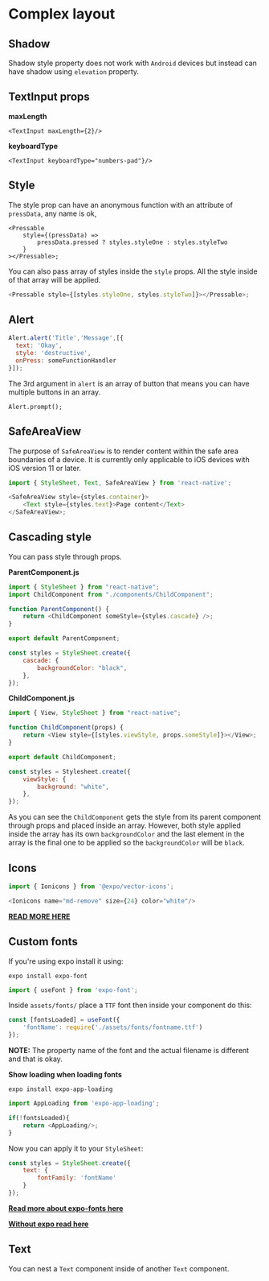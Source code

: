 # Complex layout

## Shadow

Shadow style property does not work with `Android` devices but instead  can have shadow using `elevation` property.

## TextInput props 

**maxLength**
```
<TextInput maxLength={2}/>
```

**keyboardType**
```
<TextInput keyboardType="numbers-pad"}/>
```

## Style

The style prop can have an anonymous function with an attribute of `pressData`, any name is ok, 

```
<Pressable
    style={(pressData) =>
        pressData.pressed ? styles.styleOne : styles.styleTwo
    }
></Pressable>;
``` 

You can also pass array of styles inside the `style` props. All the style inside of that array will be applied.
```javascript
<Pressable style={[styles.styleOne, styles.styleTwo]}></Pressable>;
```

## Alert

```javascript
Alert.alert('Title','Message',[{
  text: 'Okay',
  style: 'destructive',
  onPress: someFunctionHandler
}]);
```
The 3rd argument in `alert` is an array of button that means you can have multiple buttons in an array.

```
Alert.prompt();
```

## SafeAreaView

The purpose of `SafeAreaView` is to render content within the safe area boundaries of a device. It is currently only applicable to iOS devices with iOS version 11 or later.

```javascript
import { StyleSheet, Text, SafeAreaView } from 'react-native';
```
```javascript
<SafeAreaView style={styles.container}>
    <Text style={styles.text}>Page content</Text>
</SafeAreaView>;
```

## Cascading style

You can pass style through props.

**ParentComponent.js**

```javascript
import { StyleSheet } from "react-native";
import ChildComponent from "./components/ChildComponent";

function ParentComponent() {
    return <ChildComponent someStyle={styles.cascade} />;
}

export default ParentComponent;

const styles = StyleSheet.create({
    cascade: {
        backgroundColor: "black",
    },
});
```

**ChildComponent.js**

```javascript
import { View, StyleSheet } from "react-native";

function ChildComponent(props) {
    return <View style={[styles.viewStyle, props.someStyle]}></View>;
}

export default ChildComponent;

const styles = Stylesheet.create({
    viewStyle: {
        background: "white",
    },
});
```

As you can see the `ChildComponent` gets the style from its parent component through props and placed inside an array. However, both style applied inside the array has its own `backgroundColor` and the last element in the array is the final one to be applied so the `backgroundColor` will be `black`.

## Icons

```javascript
import { Ionicons } from '@expo/vector-icons';
```

```javascript
<Ionicons name="md-remove" size={24} color="white"/>
```

**[READ MORE HERE](https://docs.expo.dev/guides/icons/)**

## Custom fonts

If you're using expo install it using:
```
expo install expo-font
```
```javascript
import { useFont } from 'expo-font';
```
Inside `assets/fonts/` place a `TTF` font then inside your component do this:

```javascript
const [fontsLoaded] = useFont({
	'fontName': require('./assets/fonts/fontname.ttf')
});
```
**NOTE:** The property name of the font and the actual filename is different and that is okay.

**Show loading when loading fonts**
```
expo install expo-app-loading
```
```javascript
import AppLoading from 'expo-app-loading';
```
```javascript
if(!fontsLoaded){
	return <AppLoading/>;
}
```
Now you can apply it to your `StyleSheet`:
```javascript
const styles = StyleSheet.create({
	text: {
		fontFamily: 'fontName'
	}
});
```

**[Read more about expo-fonts here](https://docs.expo.dev/versions/latest/sdk/font/)**

**[Without expo read here](https://10minute.tech/add-fonts-to-react-native-apps/)**

## Text
You can nest a `Text` component inside of another `Text` component.
